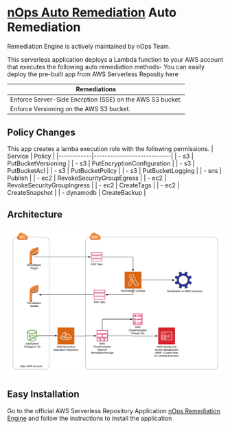 
# [nOps Auto Remediation](https://app.nops.io/signup/) Auto Remediation

Remediation Engine is actively maintained by nOps Team. 

This serverless application deploys a Lambda function to your AWS account that executes the  following auto remediation methods- You can easily deploy the pre-built app from AWS Serverless Reposity here

| Remediations                                                    |
|---------------------------                                      |
|Enforce Server-Side Encrption (SSE) on the AWS S3 bucket.        |
|Enforce Versioning on the AWS S3 bucket.                         |




## Policy Changes
This app creates a lamba execution role with the following permissions. 
| Service    | Policy                     |
|------------|----------------------------|
| - s3       | PutBucketVersioning        |
| - s3       | PutEncryptionConfiguration |
| - s3       | PutBucketAcl               |
| - s3       | PutBucketPolicy            |
| - s3       | PutBucketLogging           |
| - sns      | Publish                    |
| - ec2      | RevokeSecurityGroupEgress  |
| - ec2      | RevokeSecurityGroupIngress |
| - ec2      | CreateTags                 |
| - ec2      | CreateSnapshot             |
| - dynamodb | CreateBackup               |

## Architecture 
![nOps Auto Remediation](/img/serverlessrepo%20-internal.png)


##  Easy Installation
 Go to the official AWS Serverless Repository Application [nOps Remediation Engine](https://serverlessrepo.aws.amazon.com/applications/)  and follow the instructions to install the application

